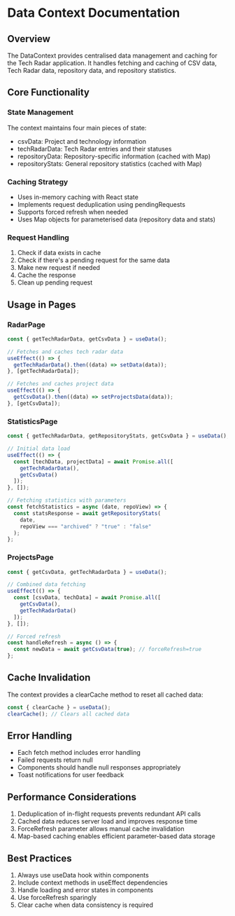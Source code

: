 # Data Context Documentation

## Overview

The DataContext provides centralised data management and caching for the Tech Radar application. It handles fetching and caching of CSV data, Tech Radar data, repository data, and repository statistics.

## Core Functionality

### State Management

The context maintains four main pieces of state:

- csvData: Project and technology information
- techRadarData: Tech Radar entries and their statuses
- repositoryData: Repository-specific information (cached with Map)
- repositoryStats: General repository statistics (cached with Map)

### Caching Strategy

- Uses in-memory caching with React state
- Implements request deduplication using pendingRequests
- Supports forced refresh when needed
- Uses Map objects for parameterised data (repository data and stats)

### Request Handling

1. Check if data exists in cache
2. Check if there's a pending request for the same data
3. Make new request if needed
4. Cache the response
5. Clean up pending request

## Usage in Pages

### RadarPage

```javascript
const { getTechRadarData, getCsvData } = useData();

// Fetches and caches tech radar data
useEffect(() => {
  getTechRadarData().then((data) => setData(data));
}, [getTechRadarData]);

// Fetches and caches project data
useEffect(() => {
  getCsvData().then((data) => setProjectsData(data));
}, [getCsvData]);
```

### StatisticsPage

```javascript
const { getTechRadarData, getRepositoryStats, getCsvData } = useData();

// Initial data load
useEffect(() => {
  const [techData, projectData] = await Promise.all([
    getTechRadarData(),
    getCsvData()
  ]);
}, []);

// Fetching statistics with parameters
const fetchStatistics = async (date, repoView) => {
  const statsResponse = await getRepositoryStats(
    date,
    repoView === "archived" ? "true" : "false"
  );
};
```

### ProjectsPage

```javascript
const { getCsvData, getTechRadarData } = useData();

// Combined data fetching
useEffect(() => {
  const [csvData, techData] = await Promise.all([
    getCsvData(),
    getTechRadarData()
  ]);
}, []);

// Forced refresh
const handleRefresh = async () => {
  const newData = await getCsvData(true); // forceRefresh=true
};
```

## Cache Invalidation

The context provides a clearCache method to reset all cached data:

```javascript
const { clearCache } = useData();
clearCache(); // Clears all cached data
```

## Error Handling

- Each fetch method includes error handling
- Failed requests return null
- Components should handle null responses appropriately
- Toast notifications for user feedback

## Performance Considerations

1. Deduplication of in-flight requests prevents redundant API calls
2. Cached data reduces server load and improves response time
3. ForceRefresh parameter allows manual cache invalidation
4. Map-based caching enables efficient parameter-based data storage

## Best Practices

1. Always use useData hook within components
2. Include context methods in useEffect dependencies
3. Handle loading and error states in components
4. Use forceRefresh sparingly
5. Clear cache when data consistency is required
